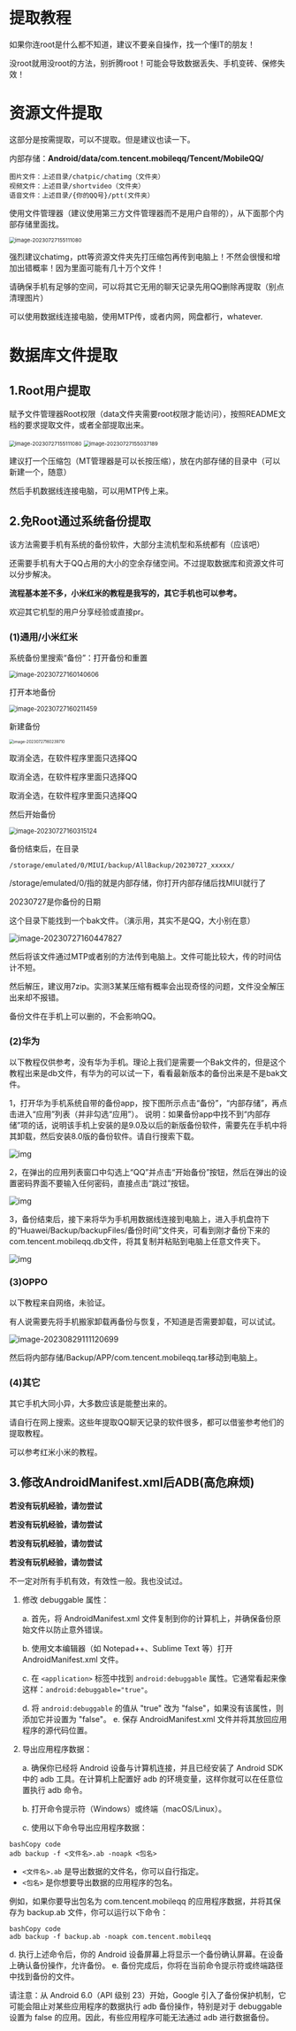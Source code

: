 # 提取教程

如果你连root是什么都不知道，建议不要亲自操作，找一个懂IT的朋友！

没root就用没root的方法，别折腾root！可能会导致数据丢失、手机变砖、保修失效！

# 资源文件提取

这部分是按需提取，可以不提取。但是建议也读一下。

内部存储：**Android/data/com.tencent.mobileqq/Tencent/MobileQQ/**

```
图片文件：上述目录/chatpic/chatimg（文件夹）
视频文件：上述目录/shortvideo（文件夹）
语音文件：上述目录/{你的QQ号}/ptt(文件夹）
```

使用文件管理器（建议使用第三方文件管理器而不是用户自带的），从下面那个内部存储里面找。

<img src="提取教程/image-20230727155111080.png" alt="image-20230727155111080" style="zoom:67%;" />

强烈建议chatimg，ptt等资源文件夹先打压缩包再传到电脑上！不然会很慢和增加出错概率！因为里面可能有几十万个文件！

请确保手机有足够的空间，可以将其它无用的聊天记录先用QQ删除再提取（别点清理图片）

可以使用数据线连接电脑，使用MTP传，或者内网，网盘都行，whatever.

# 数据库文件提取

## 1.Root用户提取

赋予文件管理器Root权限（data文件夹需要root权限才能访问），按照README文档的要求提取文件，或者全部提取出来。

<img src="提取教程/image-20230727155111080.png" alt="image-20230727155111080" style="zoom: 67%;" />

<img src="提取教程/image-20230727155037189.png" alt="image-20230727155037189" style="zoom:67%;" />

建议打一个压缩包（MT管理器是可以长按压缩），放在内部存储的目录中（可以新建一个，随意）

然后手机数据线连接电脑，可以用MTP传上来。



## 2.免Root通过系统备份提取

该方法需要手机有系统的备份软件，大部分主流机型和系统都有（应该吧）

还需要手机有大于QQ占用的大小的空余存储空间。不过提取数据库和资源文件可以分步解决。

**流程基本差不多，小米红米的教程是我写的，其它手机也可以参考。**

欢迎其它机型的用户分享经验或直接pr。

### (1)通用/小米红米

系统备份里搜索“备份”：打开备份和重置

<img src="提取教程/image-20230727160140606.png" alt="image-20230727160140606" style="zoom:80%;" />





打开本地备份

<img src="提取教程/image-20230727160211459.png" alt="image-20230727160211459" style="zoom:80%;" />

新建备份

<img src="提取教程/image-20230727160239710.png" alt="image-20230727160239710" style="zoom:50%;" />

取消全选，在软件程序里面只选择QQ

取消全选，在软件程序里面只选择QQ

取消全选，在软件程序里面只选择QQ

然后开始备份

<img src="提取教程/image-20230727160315124.png" alt="image-20230727160315124" style="zoom:80%;" />

备份结束后，在目录

```
/storage/emulated/0/MIUI/backup/AllBackup/20230727_xxxxx/
```

/storage/emulated/0/指的就是内部存储，你打开内部存储后找MIUI就行了

20230727是你备份的日期

这个目录下能找到一个bak文件。（演示用，其实不是QQ，大小别在意）

![image-20230727160447827](提取教程/image-20230727160447827.png)

然后将该文件通过MTP或者别的方法传到电脑上。文件可能比较大，传的时间估计不短。

然后解压，建议用7zip。实测3某某压缩有概率会出现奇怪的问题，文件没全解压出来却不报错。

备份文件在手机上可以删的，不会影响QQ。



### (2)华为

以下教程仅供参考，没有华为手机。理论上我们是需要一个Bak文件的，但是这个教程出来是db文件，有华为的可以试一下，看看最新版本的备份出来是不是bak文件。

1，打开华为手机系统自带的备份app，按下图所示点击“备份”，“内部存储”，再点击进入“应用”列表（并非勾选“应用”）。
说明：如果备份app中找不到“内部存储”项的话，说明该手机上安装的是9.0及以后的新版备份软件，需要先在手机中将其卸载，然后安装8.0版的备份软件。请自行搜索下载。

![img](提取教程/1.jpg)

2，在弹出的应用列表窗口中勾选上“QQ”并点击“开始备份”按钮，然后在弹出的设置密码界面不要输入任何密码，直接点击“跳过”按钮。

![img](提取教程/2.jpg)

3，备份结束后，接下来将华为手机用数据线连接到电脑上，进入手机盘符下的“Huawei/Backup/backupFiles/备份时间”文件夹，可看到刚才备份下来的com.tencent.mobileqq.db文件，将其复制并粘贴到电脑上任意文件夹下。

![img](提取教程/3.jpg)

### (3)OPPO

以下教程来自网络，未验证。

有人说需要先将手机搬家卸载再备份与恢复，不知道是否需要卸载，可以试试。

![image-20230829111120699](提取教程/image-20230829111120699.png)

然后将内部存储/Backup/APP/com.tencent.mobileqq.tar移动到电脑上。

### (4)其它

其它手机大同小异，大多数应该是能整出来的。

请自行在网上搜索。这些年提取QQ聊天记录的软件很多，都可以借鉴参考他们的提取教程。

可以参考红米小米的教程。

## 3.修改AndroidManifest.xml后ADB(高危麻烦)

**若没有玩机经验，请勿尝试**

**若没有玩机经验，请勿尝试**

**若没有玩机经验，请勿尝试**

**若没有玩机经验，请勿尝试**

不一定对所有手机有效，有效性一般。我也没试过。

1. 修改 debuggable 属性： 

   a. 首先，将 AndroidManifest.xml 文件复制到你的计算机上，并确保备份原始文件以防止意外错误。 

   b. 使用文本编辑器（如 Notepad++、Sublime Text 等）打开 AndroidManifest.xml 文件。

   c. 在 `<application>` 标签中找到 `android:debuggable` 属性。它通常看起来像这样：`android:debuggable="true"`。 

   d. 将 `android:debuggable` 的值从 "true" 改为 "false"，如果没有该属性，则添加它并设置为 "false"。 e. 保存 AndroidManifest.xml 文件并将其放回应用程序的源代码位置。

2. 导出应用程序数据： 

   a. 确保你已经将 Android 设备与计算机连接，并且已经安装了 Android SDK 中的 adb 工具。在计算机上配置好 adb 的环境变量，这样你就可以在任意位置执行 adb 命令。 

   b. 打开命令提示符（Windows）或终端（macOS/Linux）。 

   c. 使用以下命令导出应用程序数据：

```
bashCopy code
adb backup -f <文件名>.ab -noapk <包名>
```

- `<文件名>.ab` 是导出数据的文件名，你可以自行指定。
- `<包名>` 是你想要导出数据的应用程序的包名。

例如，如果你要导出包名为 com.tencent.mobileqq 的应用程序数据，并将其保存为 backup.ab 文件，你可以运行以下命令：

```
bashCopy code
adb backup -f backup.ab -noapk com.tencent.mobileqq
```

d. 执行上述命令后，你的 Android 设备屏幕上将显示一个备份确认屏幕。在设备上确认备份操作，允许备份。 e. 备份完成后，你将在当前命令提示符或终端路径中找到备份的文件。

请注意：从 Android 6.0（API 级别 23）开始，Google 引入了备份保护机制，它可能会阻止对某些应用程序的数据执行 adb 备份操作，特别是对于 debuggable 设置为 false 的应用。因此，有些应用程序可能无法通过 adb 进行数据备份。